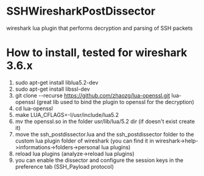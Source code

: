 # SSHWiresharkPostDissector
wireshark lua plugin that performs decryption and parsing of SSH packets


# How to install, tested for wireshark 3.6.x

1) sudo apt-get install liblua5.2-dev
2) sudo apt-get install libssl-dev
3) git clone --recurse https://github.com/zhaozg/lua-openssl.git lua-openssl
(great lib used to bind the plugin to openssl for the decryption)
4) cd lua-openssl
5) make LUA_CFLAGS=-I/usr/include/lua5.2
6) mv the openssl.so in the folder usr/lib/lua/5.2 dir (if doesn't exist create it)
7) move the ssh_postdissector.lua and the ssh_postdissector folder to the custom lua plugin folder of wireshark (you can find it in wireshark->help->informations->folders->personal lua plugins)
8) reload lua plugins (analyze->reload lua plugins)
9) you can enable the dissector and configure the session keys in the preference tab (SSH_Payload protocol)
